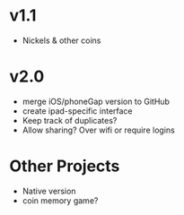# v1.1
* Nickels & other coins

# v2.0
* merge iOS/phoneGap version to GitHub
* create ipad-specific interface
* Keep track of duplicates?
* Allow sharing? Over wifi or require logins

# Other Projects
* Native version
* coin memory game?